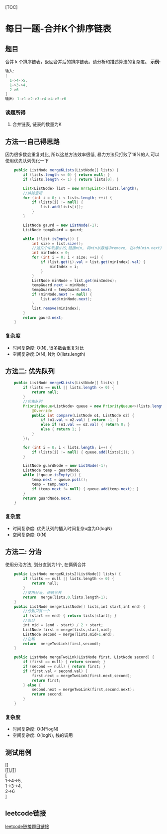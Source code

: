 [TOC]

# 每日一题-合并K个排序链表

## 题目
合并 k 个排序链表，返回合并后的排序链表。请分析和描述算法的复杂度。
**示例:**  
```java
输入:
[
  1->4->5,
  1->3->4,
  2->6
]
输出: 1->1->2->3->4->4->5->6
```
### 读题所得
1. 合并链表, 链表的数量为K

## 方法一:自己得思路
因为很多数会重复对比,  所以这总方法效率很低, 暴力方法只打败了18%的人,可以使用优先队列优化一下  
```java
    public ListNode mergeKLists(ListNode[] lists) {
        if (lists.length <= 0) { return null; }
        if (lists.length <= 1) { return lists[0]; }

        List<ListNode> list = new ArrayList<>(lists.length);
        //排除空项
        for (int i = 0; i < lists.length; ++i) {
            if (lists[i] != null) {
                list.add(lists[i]);
            }
        }

        ListNode gaurd = new ListNode(-1);
        ListNode tempGuard = gaurd;

        while (!list.isEmpty()) {
            int size = list.size();
            //这几个中取最小的,链接min, 将min从数组中remove, 在add(min.next)
            int minIndex = 0;
            for (int i = 0; i < size; ++i) {
                if (list.get(i).val < list.get(minIndex).val) {
                    minIndex = i;
                } 
            }
            ListNode minNode = list.get(minIndex);
            tempGuard.next = minNode;
            tempGuard = tempGuard.next;
            if (minNode.next != null) {
                list.add(minNode.next);
            }
            list.remove(minIndex);
        }
        return gaurd.next;
    }
```
### 复杂度
* 时间复杂度: O(N), 很多数会重复对比
* 空间复杂度:O(N),  N为  O(lists.length) 

## 方法二: 优先队列
```java
    public ListNode mergeKLists(ListNode[] lists) {
        if (lists == null || lists.length <= 0) {
            return null;
        }
        //优先队列
        PriorityQueue<ListNode> queue = new PriorityQueue<>(lists.length, new Comparator<ListNode>() {
            @Override
            public int compare(ListNode o1, ListNode o2) {
                if (o1.val < o2.val) { return -1; }
                else if (o1.val == o2.val) { return 0; }
                else { return 1; }
            }
        });

        for (int i = 0; i < lists.length; i++) {
            if (lists[i] != null) { queue.add(lists[i]); }
        }

        ListNode guardNode = new ListNode(-1);
        ListNode temp = guardNode;
        while (!queue.isEmpty()) {
            temp.next = queue.poll();
            temp = temp.next;
            if (temp.next != null) { queue.add(temp.next); }
        }
        return guardNode.next;
    }
```
### 复杂度
* 时间复杂度: 优先队列的插入时间复杂u度为O(logN) 
* 空间复杂度: O(N)

## 方法二: 分治
使用分治方法, 划分直到为1个, 在俩俩合并
```swift
    public ListNode mergeKLists2(ListNode[] lists) {
        if (lists == null || lists.length <= 0) {
            return null;
        }
        //使用分治, 俩俩合并
        return  merge(lists,0,lists.length-1);
    }
    public ListNode merge(ListNode[] lists,int start,int end) {
        //分到只有一个
        if (start == end) { return lists[start]; }
        //先分
        int mid = (end - start) / 2 + start;
        ListNode first = merge(lists,start,mid);
        ListNode second = merge(lists,mid+1,end);
        //在和
        return  mergeTwoLink(first,second);
    }

    public ListNode mergeTwoLink(ListNode first, ListNode second) {
        if (first == null) { return second; }
        if (second == null) { return first; }
        if (first.val < second.val) {
            first.next = mergeTwoLink(first.next,second);
            return first;
        } else {
            second.next = mergeTwoLink(first,second.next);
            return second;
        }
    }
```
### 复杂度
* 时间复杂度: O(N*logN)
* 空间复杂度: O(logN), 栈的调用

## 测试用例
[]  
[[],[]]   
[  
  1->4->5,  
  1->3->4,  
  2->6  
]  
## leetcode链接
[leetcode链接题目链接](https://leetcode-cn.com/problems/merge-k-sorted-lists/)  